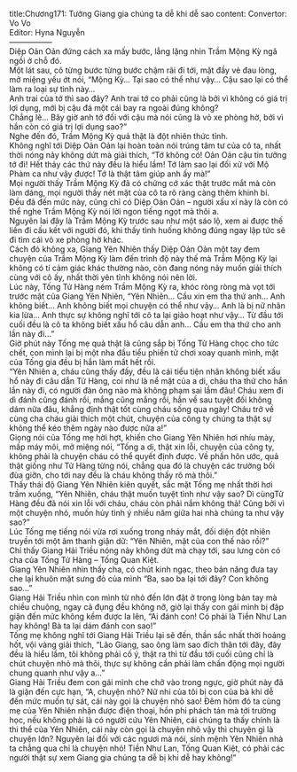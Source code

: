 title:Chương171: Tưởng Giang gia chúng ta dễ khi dễ sao
content:
Convertor: Vo Vo<br>Editor: Hyna Nguyễn<br>—————–<br>Diệp Oản Oản đứng cách xa mấy bước, lẳng lặng nhìn Trầm Mộng Kỳ ngã ngồi ở chỗ đó.<br>Một lát sau, cô từng bước từng bước chậm rãi đi tới, mặt đầy vẻ đau lòng, mở miệng yếu ớt nói, “Mộng Kỳ… Tại sao có thể như vậy… Cậu sao lại có thể làm ra loại sự tình này…<br>Anh trai của tớ thì sao đây? Anh trai tớ co phải cũng là bởi vì không có giá trị lợi dụng, mới bị cậu đá một cái bay ra ngoài đúng không?<br>Chẳng lẽ… Bây giờ anh tớ đối với cậu mà nói cũng là vỏ xe phòng hờ, bởi vì hắn còn có giá trị lợi dụng sao?”<br>Nghe đến đó, Trầm Mộng Kỳ quả thật là đột nhiên thức tỉnh.<br>Không nghĩ tới Diệp Oản Oản lại hoàn toàn nói trúng tâm tư của cô ta, nhất thời nóng nảy không dứt mà giải thích, “Tớ không có! Oản Oản cậu tin tưởng tớ đi! Hết thảy các thứ này đều là hiểu lầm! Tớ làm sao lại đối xử với Mộ Phàm ca như vậy được! Tớ là thật tâm giúp anh ấy mà!”<br>Mọi người thấy Trầm Mộng Kỳ đã có chứng cớ xác thật trước mắt mà còn làm dáng, mọi người thấy nét mặt của cô ta rõ ràng càng thêm khinh bỉ.<br>Đều đã đến mức này, cũng chỉ có Diệp Oản Oản – người xấu xí này là còn có thể nghe Trầm Mộng Kỳ nói lời ngon tiếng ngọt mà thôi a.<br>Nguyên lai đây là Trầm Mộng Kỳ trước sau như một sáo lộ, xem ai được thế liền đi cấu kết với người đó, khi thấy tình huống không đúng ngay lập tức sẽ đi tìm cái vỏ xe phòng hờ khác.<br>Cách đó không xa, Giang Yên Nhiên thấy Diệp Oản Oản một tay đem chuyện của Trầm Mộng Kỳ làm đến trình độ này thế mà Trầm Mộng Kỳ lại không có tí cảm giác khác thường nào, còn đang nóng nảy muốn giải thích cùng với cô ấy, nhất thời yên tĩnh không nói nên lời.<br>Lúc này, Tống Tử Hàng ném Trầm Mộng Kỳ ra, khóc ròng ròng mà vọt tới trước mặt của Giang Yên Nhiên, “Yên Nhiên… Cầu xin em tha thứ anh… Anh không biết… Anh không biết mọi chuyện có thể như vậy… Anh là bị nữ nhân kia lừa… Anh thực sự không nghĩ tới cô ta lại giảo hoạt như vậy… Từ đầu tới cuối đều là cô ta không biết xấu hổ câu dẫn anh… Cầu em tha thứ cho anh lần này đi…”<br>Giờ phút này Tống mẹ quả thật là cũng sắp bị Tống Tử Hàng chọc cho tức chết, con mình lại bị một nha đầu tiểu phiến tử chơi xoay quanh mình, mặt của Tống gia đều bị hắn làm mất hết rồi.<br>“Yên Nhiên a, cháu cũng thấy đấy, đều là cái tiểu tiện nhân không biết xấu hổ này đi câu dẫn Tử Hàng, coi như là nể mặt của a di, cháu tha thứ cho hắn lần này đi, có người đàn ông nào mà không phạm sai lầm đâu! Cháu xem đi dì đánh cũng đánh rồi, mắng cũng mắng rồi, hắn về sau tuyệt đối không dám nữa đâu, khẳng định thật tốt cùng cháu sống qua ngày! Cháu trở về cùng cha cháu giải thích một chút, chuyện của công ty chúng ta thật sự không thể kéo thêm ngày nào được nữa a!”<br>Giọng nói của Tống mẹ hời hợt, khiến cho Giang Yên Nhiên hơi nhíu mày, mấp máy môi, mở miệng nói, “Tống a di, thật xin lỗi, chuyện của công ty, không phải là chuyện cháu có thể quyết định được. Về phần hôn ước, quả thật giống như Tử Hàng từng nói, chẳng qua đó là chuyện các trưởng bối đùa giỡn, cho tới nay đều là cháu không thấy rõ mà thôi.”<br>Thấy thái độ Giang Yên Nhiên kiên quyết, sắc mặt Tống mẹ nhất thời hơi trầm xuống, “Yên Nhiên, cháu thật muốn tuyệt tình như vậy sao? Dì cùngTử Hàng đều đã nói xin lỗi với cháu, cháu còn phải nắm không thả! Cũng bởi vì một chuyện nhỏ, muốn hủy tình ý nhiều năm giữa hai nhà chúng ta như vậy sao?”<br>Lúc Tống mẹ tiếng nói vừa rơi xuống trong nháy mắt, đối diện đột nhiên truyền tới một âm thanh giận dữ: “Yên Nhiên, mặt của con thế nào rồi?”<br>Chỉ thấy Giang Hải Triều nóng nảy không dứt mà chạy tới, sau lưng còn có cha của Tống Tử Hàng – Tống Quan Kiệt.<br>Giang Yên Nhiên nhìn thấy cha, có chút kinh ngạc, theo bản năng đưa tay che lại khuôn mặt sưng đỏ của mình “Ba, sao ba lại tới đây? Con không sao…”<br>Giang Hải Triều nhìn con mình từ nhỏ đến lớn đặt ở trong lòng bàn tay mà chiều chuộng, ngay cả đụng đều không nỡ, giờ lại thấy con gái mình bị đập giận đến mức không kềm được la lên, “Ai đánh con! Có phải là Tiền Như Lan hay không! Bà ta lại dám đánh con sao!”<br>Tống mẹ không nghĩ tới Giang Hải Triều lại sẽ đến, thần sắc nhất thời hoảng hốt, vội vàng giải thích, “Lão Giang, sao ông làm sao đích thân tới đây, đây đều là hiểu lầm, tôi không phải cố ý, thật ra thì từ đầu tới cuối cũng chỉ là chút chuyện nhỏ mà thôi, thực sự không cần phải làm chấn động mọi người chung quanh như vậy a…”<br>Giang Hải Triều đem con gái mình che chở vào trong ngực, giờ phút này đã là giận đến cực hạn, “A, chuyện nhỏ? Nữ nhi của tôi bị con của bà khi dễ đến mức muốn tự sát, cái này gọi là chuyện nhỏ sao! Đêm hôm đó ta cùng mẹ của Yên Nhiên nhận được điện thoại, hồn phi phách tán mà tới trường học, nếu không phải là có người cứu Yên Nhiên, cái chúng ta thấy chính là thi thể của Yên Nhiên, cái này còn gọi là chuyện nhỏ vậy thì chuyện gì là chuyện lớn? Nguyên lai đối với các ngươi mà nói, sinh mệnh Yên Nhiên nhà ta chẳng qua chỉ là chuyện nhỏ! Tiền Như Lan, Tống Quan Kiệt, có phải các người thật sự xem Giang gia chúng ta dễ bị khi dễ hay không!”